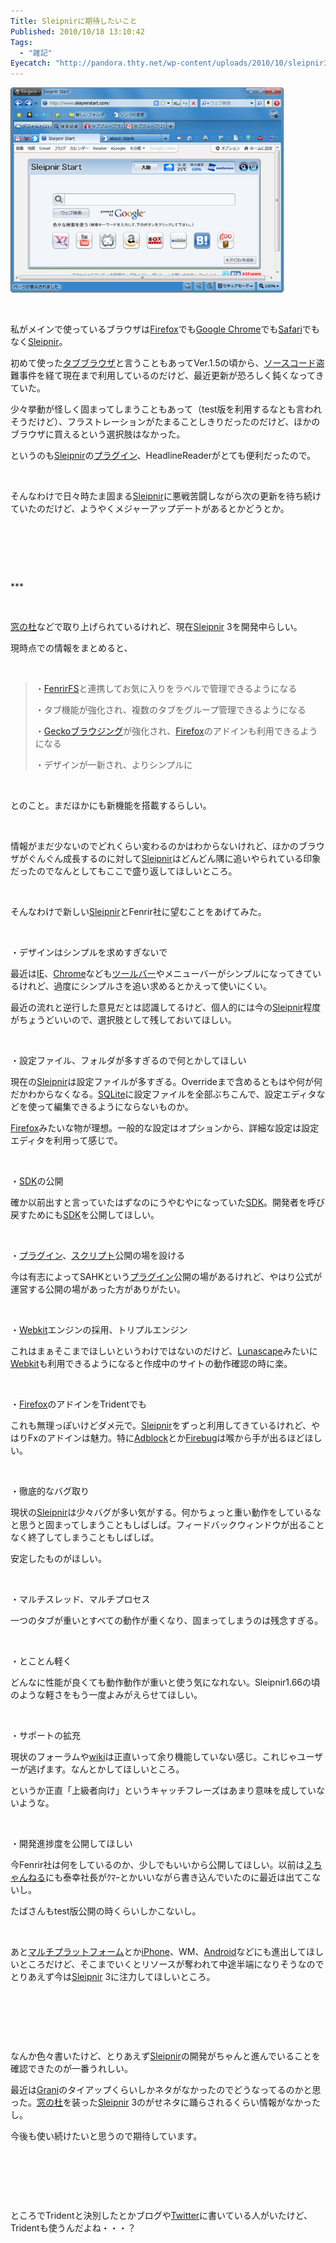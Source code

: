 ```yaml
---
Title: Sleipnirに期待したいこと
Published: 2010/10/18 13:10:42
Tags:
  - "雑記"
Eyecatch: "http://pandora.thty.net/wp-content/uploads/2010/10/sleipnir30-300x225.jpg"
---
```

<p><span><img class="hatena-fotolife" title="f:id:Ovis:20101018164701j:plain" src="20101018164701.jpg" alt="f:id:Ovis:20101018164701j:plain" width="437" height="328" /></span></p>
<p> </p>
<p style="text-align: left;">私がメインで使っているブラウザは<a class="keyword" href="http://d.hatena.ne.jp/keyword/Firefox">Firefox</a>でも<a class="keyword" href="http://d.hatena.ne.jp/keyword/Google%20Chrome">Google Chrome</a>でも<a class="keyword" href="http://d.hatena.ne.jp/keyword/Safari">Safari</a>でもなく<a class="keyword" href="http://d.hatena.ne.jp/keyword/Sleipnir">Sleipnir</a>。</p>
<p>初めて使った<a class="keyword" href="http://d.hatena.ne.jp/keyword/%A5%BF%A5%D6%A5%D6%A5%E9%A5%A6%A5%B6">タブブラウザ</a>と言うこともあってVer.1.5の頃から、<a class="keyword" href="http://d.hatena.ne.jp/keyword/%A5%BD%A1%BC%A5%B9%A5%B3%A1%BC%A5%C9">ソースコード</a>盗難事件を経て現在まで利用しているのだけど、最近更新が恐ろしく鈍くなってきていた。</p>
<p>少々挙動が怪しく固まってしまうこともあって（test版を利用するなとも言われそうだけど）、フラストレーションがたまることしきりだったのだけど、ほかのブラウザに買えるという選択肢はなかった。</p>
<p>というのも<a class="keyword" href="http://d.hatena.ne.jp/keyword/Sleipnir">Sleipnir</a>の<a class="keyword" href="http://d.hatena.ne.jp/keyword/%A5%D7%A5%E9%A5%B0%A5%A4%A5%F3">プラグイン</a>、HeadlineReaderがとても便利だったので。</p>
<p> </p>
<p style="text-align: left;">そんなわけで日々時たま固まる<a class="keyword" href="http://d.hatena.ne.jp/keyword/Sleipnir">Sleipnir</a>に悪戦苦闘しながら次の更新を待ち続けていたのだけど、ようやくメジャーアップデートがあるとかどうとか。</p>
<p> </p>
<p style="text-align: left;"> </p>
<p> </p>
***



<p> </p>
<p style="text-align: left;"><a href="http://www.forest.impress.co.jp/docs/news/20101018_400833.html" target="_blank">窓の杜</a>などで取り上げられているけれど、現在<a class="keyword" href="http://d.hatena.ne.jp/keyword/Sleipnir">Sleipnir</a> 3を開発中らしい。</p>
<p>現時点での情報をまとめると、</p>
<p> </p>
<blockquote>
<p style="text-align: left;">・<a class="keyword" href="http://d.hatena.ne.jp/keyword/FenrirFS">FenrirFS</a>と連携してお気に入りをラベルで管理できるようになる</p>
<p>・タブ機能が強化され、複数のタブをグループ管理できるようになる</p>
<p>・<a class="keyword" href="http://d.hatena.ne.jp/keyword/Gecko">Gecko</a><a class="keyword" href="http://d.hatena.ne.jp/keyword/%A5%D6%A5%E9%A5%A6%A5%B8%A5%F3%A5%B0">ブラウジング</a>が強化され、<a class="keyword" href="http://d.hatena.ne.jp/keyword/Firefox">Firefox</a>のアドインも利用できるようになる</p>
<p>・デザインが一新され、よりシンプルに</p>
</blockquote>
<p> </p>
<p style="text-align: left;">とのこと。まだほかにも新機能を搭載するらしい。</p>
<p> </p>
<p style="text-align: left;">情報がまだ少ないのでどれくらい変わるのかはわからないけれど、ほかのブラウザがぐんぐん成長するのに対して<a class="keyword" href="http://d.hatena.ne.jp/keyword/Sleipnir">Sleipnir</a>はどんどん隅に追いやられている印象だったのでなんとしてもここで盛り返してほしいところ。</p>
<p> </p>
<p style="text-align: left;">そんなわけで新しい<a class="keyword" href="http://d.hatena.ne.jp/keyword/Sleipnir">Sleipnir</a>とFenrir社に望むことをあげてみた。</p>
<p> </p>
<p style="text-align: left;">・デザインはシンプルを求めすぎないで</p>
<p>最近は<a class="keyword" href="http://d.hatena.ne.jp/keyword/IE">IE</a>、<a class="keyword" href="http://d.hatena.ne.jp/keyword/Chrome">Chrome</a>なども<a class="keyword" href="http://d.hatena.ne.jp/keyword/%A5%C4%A1%BC%A5%EB%A5%D0%A1%BC">ツールバー</a>やメニューバーがシンプルになってきているけれど、過度にシンプルさを追い求めるとかえって使いにくい。</p>
<p>最近の流れと逆行した意見だとは認識してるけど、個人的には今の<a class="keyword" href="http://d.hatena.ne.jp/keyword/Sleipnir">Sleipnir</a>程度がちょうどいいので、選択肢として残しておいてほしい。</p>
<p> </p>
<p style="text-align: left;">・設定ファイル、フォルダが多すぎるので何とかしてほしい</p>
<p>現在の<a class="keyword" href="http://d.hatena.ne.jp/keyword/Sleipnir">Sleipnir</a>は設定ファイルが多すぎる。Overrideまで含めるともはや何が何だかわからなくなる。<a class="keyword" href="http://d.hatena.ne.jp/keyword/SQLite">SQLite</a>に設定ファイルを全部ぶちこんで、設定エディタなどを使って編集できるようにならないものか。</p>
<p><a class="keyword" href="http://d.hatena.ne.jp/keyword/Firefox">Firefox</a>みたいな物が理想。一般的な設定はオプションから、詳細な設定は設定エディタを利用って感じで。</p>
<p> </p>
<p style="text-align: left;">・<a class="keyword" href="http://d.hatena.ne.jp/keyword/SDK">SDK</a>の公開</p>
<p>確か以前出すと言っていたはずなのにうやむやになっていた<a class="keyword" href="http://d.hatena.ne.jp/keyword/SDK">SDK</a>。開発者を呼び戻すためにも<a class="keyword" href="http://d.hatena.ne.jp/keyword/SDK">SDK</a>を公開してほしい。</p>
<p> </p>
<p style="text-align: left;">・<a class="keyword" href="http://d.hatena.ne.jp/keyword/%A5%D7%A5%E9%A5%B0%A5%A4%A5%F3">プラグイン</a>、<a class="keyword" href="http://d.hatena.ne.jp/keyword/%A5%B9%A5%AF%A5%EA%A5%D7%A5%C8">スクリプト</a>公開の場を設ける</p>
<p>今は有志によってSAHKという<a class="keyword" href="http://d.hatena.ne.jp/keyword/%A5%D7%A5%E9%A5%B0%A5%A4%A5%F3">プラグイン</a>公開の場があるけれど、やはり公式が運営する公開の場があった方がありがたい。</p>
<p> </p>
<p style="text-align: left;">・<a class="keyword" href="http://d.hatena.ne.jp/keyword/Webkit">Webkit</a>エンジンの採用、トリプルエンジン</p>
<p>これはまぁそこまでほしいというわけではないのだけど、<a class="keyword" href="http://d.hatena.ne.jp/keyword/Lunascape">Lunascape</a>みたいに<a class="keyword" href="http://d.hatena.ne.jp/keyword/Webkit">Webkit</a>も利用できるようになると作成中のサイトの動作確認の時に楽。</p>
<p> </p>
<p style="text-align: left;">・<a class="keyword" href="http://d.hatena.ne.jp/keyword/Firefox">Firefox</a>のアドインをTridentでも</p>
<p>これも無理っぽいけどダメ元で。<a class="keyword" href="http://d.hatena.ne.jp/keyword/Sleipnir">Sleipnir</a>をずっと利用してきているけれど、やはりFxのアドインは魅力。特に<a class="keyword" href="http://d.hatena.ne.jp/keyword/Adblock">Adblock</a>とか<a class="keyword" href="http://d.hatena.ne.jp/keyword/Firebug">Firebug</a>は喉から手が出るほどほしい。</p>
<p> </p>
<p style="text-align: left;">・徹底的なバグ取り</p>
<p>現状の<a class="keyword" href="http://d.hatena.ne.jp/keyword/Sleipnir">Sleipnir</a>は少々バグが多い気がする。何かちょっと重い動作をしているなと思うと固まってしまうこともしばしば。フィードバックウィンドウが出ることなく終了してしまうこともしばしば。</p>
<p>安定したものがほしい。</p>
<p> </p>
<p style="text-align: left;">・マルチスレッド、マルチプロセス</p>
<p>一つのタブが重いとすべての動作が重くなり、固まってしまうのは残念すぎる。</p>
<p> </p>
<p style="text-align: left;">・とことん軽く</p>
<p>どんなに性能が良くても動作動作が重いと使う気になれない。Sleipnir1.66の頃のような軽さをもう一度よみがえらせてほしい。</p>
<p> </p>
<p style="text-align: left;">・サポートの拡充</p>
<p>現状のフォーラムや<a class="keyword" href="http://d.hatena.ne.jp/keyword/wiki">wiki</a>は正直いって余り機能していない感じ。これじゃユーザーが逃げます。なんとかしてほしいところ。</p>
<p>というか正直「上級者向け」というキャッチフレーズはあまり意味を成していないような。</p>
<p> </p>
<p style="text-align: left;">・開発進捗度を公開してほしい</p>
<p>今Fenrir社は何をしているのか、少しでもいいから公開してほしい。以前は<a class="keyword" href="http://d.hatena.ne.jp/keyword/%A3%B2%A4%C1%A4%E3%A4%F3%A4%CD%A4%EB">２ちゃんねる</a>にも泰幸社長がｸﾏｰとかいいながら書き込んでいたのに最近は出てこないし。</p>
<p>たばさんもtest版公開の時くらいしかこないし。</p>
<p> </p>
<p style="text-align: left;">あと<a class="keyword" href="http://d.hatena.ne.jp/keyword/%A5%DE%A5%EB%A5%C1%A5%D7%A5%E9%A5%C3%A5%C8%A5%D5%A5%A9%A1%BC%A5%E0">マルチプラットフォーム</a>とか<a class="keyword" href="http://d.hatena.ne.jp/keyword/iPhone">iPhone</a>、WM、<a class="keyword" href="http://d.hatena.ne.jp/keyword/Android">Android</a>などにも進出してほしいところだけど、そこまでいくとリソースが奪われて中途半端になりそうなのでとりあえず今は<a class="keyword" href="http://d.hatena.ne.jp/keyword/Sleipnir">Sleipnir</a> 3に注力してほしいところ。</p>
<p> </p>
<p style="text-align: left;"> </p>
<p> </p>
<p style="text-align: left;">なんか色々書いたけど、とりあえず<a class="keyword" href="http://d.hatena.ne.jp/keyword/Sleipnir">Sleipnir</a>の開発がちゃんと進んでいることを確認できたのが一番うれしい。</p>
<p>最近は<a class="keyword" href="http://d.hatena.ne.jp/keyword/Grani">Grani</a>のタイアップくらいしかネタがなかったのでどうなってるのかと思った。<a class="keyword" href="http://d.hatena.ne.jp/keyword/%C1%EB%A4%CE%C5%CE">窓の杜</a>を装った<a class="keyword" href="http://d.hatena.ne.jp/keyword/Sleipnir">Sleipnir</a> 3のがせネタに踊らされるくらい情報がなかったし。</p>
<p>今後も使い続けたいと思うので期待しています。</p>
<p> </p>
<p style="text-align: left;"> </p>
<p> </p>
<p style="text-align: left;">ところでTridentと決別したとかブログや<a class="keyword" href="http://d.hatena.ne.jp/keyword/Twitter">Twitter</a>に書いている人がいたけど、Tridentも使うんだよね・・・？</p>